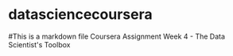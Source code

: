 # datasciencecoursera
#This is a markdown file 
 Coursera Assignment Week 4 - The Data Scientist's Toolbox
